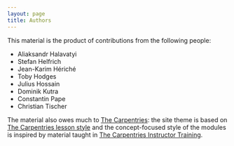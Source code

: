 ```yaml
---
layout: page
title: Authors
---
```


This material is the product of contributions from the following people:

* Aliaksandr Halavatyi
* Stefan Helfrich
* Jean-Karim Hériché
* Toby Hodges
* Julius Hossain
* Dominik Kutra
* Constantin Pape
* Christian Tischer

The material also owes much to [The Carpentries](https://carpentries.org):
the site theme is based on
[The Carpentries lesson style](https://github.com/carpentries/styles/)
and the concept-focused style of the modules is inspired by material taught in
[The Carpentries Instructor Training](https://carpentries.github.io/instructor-training/).
